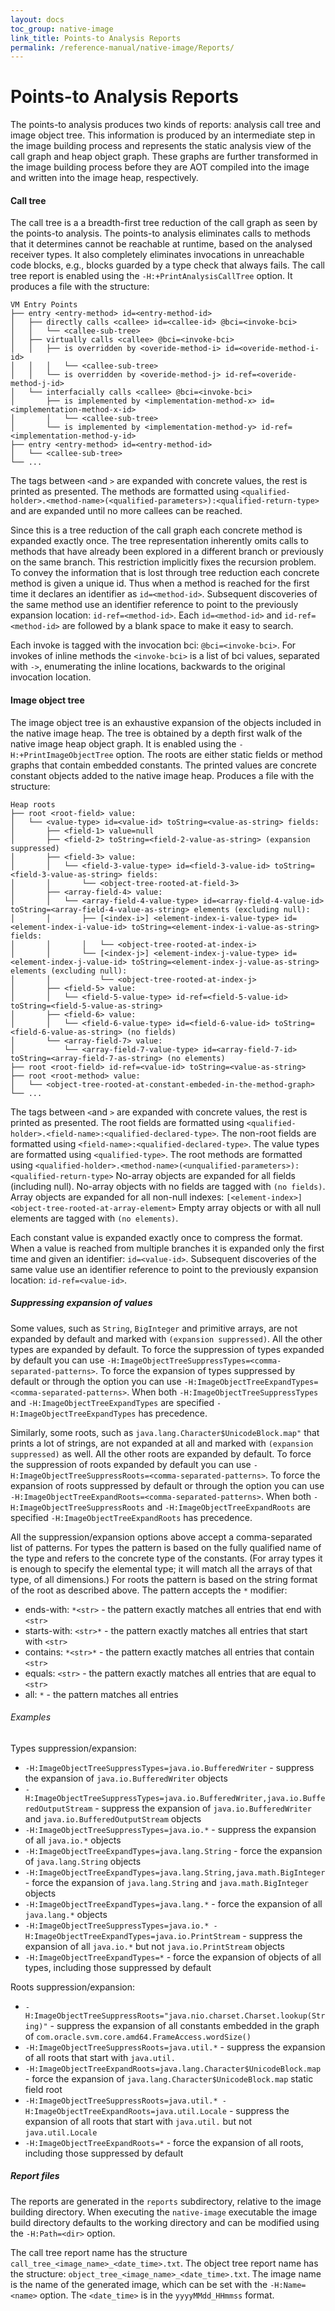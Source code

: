 ```yaml
---
layout: docs
toc_group: native-image
link_title: Points-to Analysis Reports
permalink: /reference-manual/native-image/Reports/
---
```

# Points-to Analysis Reports

The points-to analysis produces two kinds of reports: analysis call tree and
image object tree. This information is produced by an intermediate step in the
image building process and represents the static analysis view of the call graph
and heap object graph. These graphs are further transformed in the image
building process before they are AOT compiled into the image and written into
the image heap, respectively.

#### Call tree
The call tree is a a breadth-first tree reduction of the call graph as seen by the points-to analysis.
The points-to analysis eliminates calls to methods that it determines cannot be reachable at runtime, based on the analysed receiver types.
It also completely eliminates invocations in unreachable code blocks, e.g., blocks guarded by a type check that always fails.
The call tree report is enabled using the `-H:+PrintAnalysisCallTree` option.
It produces a file with the structure:

```
VM Entry Points
├── entry <entry-method> id=<entry-method-id>
│   ├── directly calls <callee> id=<callee-id> @bci=<invoke-bci>
│   │   └── <callee-sub-tree>
│   ├── virtually calls <callee> @bci=<invoke-bci>
│   │   ├── is overridden by <overide-method-i> id=<overide-method-i-id>
│   │   │   └── <callee-sub-tree>
│   │   └── is overridden by <overide-method-j> id-ref=<overide-method-j-id>
│   └── interfacially calls <callee> @bci=<invoke-bci>
│       ├── is implemented by <implementation-method-x> id=<implementation-method-x-id>
│       │   └── <callee-sub-tree>
│       └── is implemented by <implementation-method-y> id-ref=<implementation-method-y-id>
├── entry <entry-method> id=<entry-method-id>
│   └── <callee-sub-tree>
└── ...
```

The tags between `<`and `>` are expanded with concrete values, the rest is printed as presented.
The methods are formatted using `<qualified-holder>.<method-name>(<qualified-parameters>):<qualified-return-type>` and are expanded until no more callees can be reached.

Since this is a tree reduction of the call graph each concrete method is expanded exactly once.
The tree representation inherently omits calls to methods that have already been explored in a different branch or previously on the same branch.
This restriction implicitly fixes the recursion problem.
To convey the information that is lost through tree reduction each concrete method is given a unique id.
Thus when a method is reached for the first time it declares an identifier as `id=<method-id>`.
Subsequent discoveries of the same method use an identifier reference to point to the previously expansion location: `id-ref=<method-id>`.
Each `id=<method-id>` and `id-ref=<method-id>` are followed by a blank space to make it easy to search.

Each invoke is tagged with the invocation bci: `@bci=<invoke-bci>`.
For invokes of inline methods the `<invoke-bci>` is a list of bci values, separated with `->`, enumerating the inline locations, backwards to the original invocation location.

#### Image object tree
The image object tree is an exhaustive expansion of the objects included in the native image heap.
The tree is obtained by a depth first walk of the native image heap object graph.
It is enabled using the `-H:+PrintImageObjectTree` option.
The roots are either static fields or method graphs that contain embedded constants.
The printed values are concrete constant objects added to the native image heap.
Produces a file with the structure:

```
Heap roots
├── root <root-field> value:
│   └── <value-type> id=<value-id> toString=<value-as-string> fields:
│       ├── <field-1> value=null
│       ├── <field-2> toString=<field-2-value-as-string> (expansion suppressed)
│       ├── <field-3> value:
│       │   └── <field-3-value-type> id=<field-3-value-id> toString=<field-3-value-as-string> fields:
│       │       └── <object-tree-rooted-at-field-3>
│       ├── <array-field-4> value:
│       │   └── <array-field-4-value-type> id=<array-field-4-value-id> toString=<array-field-4-value-as-string> elements (excluding null):
│       │       ├── [<index-i>] <element-index-i-value-type> id=<element-index-i-value-id> toString=<element-index-i-value-as-string> fields:
│       │       │   └── <object-tree-rooted-at-index-i>
│       │       └── [<index-j>] <element-index-j-value-type> id=<element-index-j-value-id> toString=<element-index-j-value-as-string> elements (excluding null):
│       │           └── <object-tree-rooted-at-index-j>
│       ├── <field-5> value:
│       │   └── <field-5-value-type> id-ref=<field-5-value-id> toString=<field-5-value-as-string>
│       ├── <field-6> value:
│       │   └── <field-6-value-type> id=<field-6-value-id> toString=<field-6-value-as-string> (no fields)
│       └── <array-field-7> value:
│           └── <array-field-7-value-type> id=<array-field-7-id> toString=<array-field-7-as-string> (no elements)
├── root <root-field> id-ref=<value-id> toString=<value-as-string>
├── root <root-method> value:
│   └── <object-tree-rooted-at-constant-embeded-in-the-method-graph>
└── ...
```

The tags between `<`and `>` are expanded with concrete values, the rest is printed as presented.
The root fields are formatted using `<qualified-holder>.<field-name>:<qualified-declared-type>`.
The non-root fields are formatted using `<field-name>:<qualified-declared-type>`.
The value types are formatted using `<qualified-type>`.
The root methods are formatted using `<qualified-holder>.<method-name>(<unqualified-parameters>):<qualified-return-type>`
No-array objects are expanded for all fields (including null).
No-array objects with no fields are tagged with `(no fields)`.
Array objects are expanded for all non-null indexes: `[<element-index>] <object-tree-rooted-at-array-element>`
Empty array objects or with all null elements are tagged with `(no elements)`.

Each constant value is expanded exactly once to compress the format.
When a value is reached from multiple branches it is expanded only the first time and given an identifier: `id=<value-id>`.
Subsequent discoveries of the same value use an identifier reference to point to the previously expansion location: `id-ref=<value-id>`.

##### Suppressing expansion of values
Some values, such as `String`, `BigInteger` and primitive arrays, are not expanded by default and marked with `(expansion suppressed)`.
All the other types are expanded by default.
To force the suppression of types expanded by default you can use `-H:ImageObjectTreeSuppressTypes=<comma-separated-patterns>`.
To force the expansion of types suppressed by default or through the option you can use `-H:ImageObjectTreeExpandTypes=<comma-separated-patterns>`.
When both `-H:ImageObjectTreeSuppressTypes` and `-H:ImageObjectTreeExpandTypes` are specified `-H:ImageObjectTreeExpandTypes` has precedence.

Similarly, some roots, such as `java.lang.Character$UnicodeBlock.map"` that prints a lot of strings, are not expanded at all and marked with `(expansion suppressed)` as well.
All the other roots are expanded by default.
To force the suppression of roots expanded by default you can use `-H:ImageObjectTreeSuppressRoots=<comma-separated-patterns>`.
To force the expansion of roots suppressed by default or through the option you can use `-H:ImageObjectTreeExpandRoots=<comma-separated-patterns>`.
When both `-H:ImageObjectTreeSuppressRoots` and `-H:ImageObjectTreeExpandRoots` are specified `-H:ImageObjectTreeExpandRoots` has precedence.

All the suppression/expansion options above accept a comma-separated list of patterns.
For types the pattern is based on the fully qualified name of the type and refers to the concrete type of the constants.
(For array types it is enough to specify the elemental type; it will match all the arrays of that type, of all dimensions.)
For roots the pattern is based on the string format of the root as described above.
The pattern accepts the `*` modifier:
  - ends-with: `*<str>` - the pattern exactly matches all entries that end with `<str>`
  - starts-with: `<str>*` - the pattern exactly matches all entries that start with `<str>`
  - contains: `*<str>*` - the pattern exactly matches all entries that contain `<str>`
  - equals: `<str>` - the pattern exactly matches all entries that are equal to `<str>`
  - all: `*` - the pattern matches all entries

###### Examples
Types suppression/expansion:
  - `-H:ImageObjectTreeSuppressTypes=java.io.BufferedWriter` - suppress the expansion of `java.io.BufferedWriter` objects
  - `-H:ImageObjectTreeSuppressTypes=java.io.BufferedWriter,java.io.BufferedOutputStream` - suppress the expansion of `java.io.BufferedWriter` and `java.io.BufferedOutputStream` objects
  - `-H:ImageObjectTreeSuppressTypes=java.io.*` - suppress the expansion of all `java.io.*` objects
  - `-H:ImageObjectTreeExpandTypes=java.lang.String` - force the expansion of `java.lang.String` objects
  - `-H:ImageObjectTreeExpandTypes=java.lang.String,java.math.BigInteger` - force the expansion of `java.lang.String` and `java.math.BigInteger` objects
  - `-H:ImageObjectTreeExpandTypes=java.lang.*` - force the expansion of all `java.lang.*` objects
  - `-H:ImageObjectTreeSuppressTypes=java.io.* -H:ImageObjectTreeExpandTypes=java.io.PrintStream` - suppress the expansion of all `java.io.*` but not `java.io.PrintStream` objects
  - `-H:ImageObjectTreeExpandTypes=*` - force the expansion of objects of all types, including those suppressed by default

Roots suppression/expansion:
  - `-H:ImageObjectTreeSuppressRoots="java.nio.charset.Charset.lookup(String)"` - suppress the expansion of all constants embedded in the graph of `com.oracle.svm.core.amd64.FrameAccess.wordSize()`
  - `-H:ImageObjectTreeSuppressRoots=java.util.*` - suppress the expansion of all roots that start with `java.util.`
  - `-H:ImageObjectTreeExpandRoots=java.lang.Character$UnicodeBlock.map` - force the expansion of `java.lang.Character$UnicodeBlock.map` static field root
  - `-H:ImageObjectTreeSuppressRoots=java.util.* -H:ImageObjectTreeExpandRoots=java.util.Locale` - suppress the expansion of all roots that start with `java.util.` but not `java.util.Locale`
  - `-H:ImageObjectTreeExpandRoots=*` - force the expansion of all roots, including those suppressed by default

##### Report files
The reports are generated in the `reports` subdirectory, relative to the image building directory.
When executing the `native-image` executable the image build directory defaults to the working directory and can be modified using the `-H:Path=<dir>` option.

The call tree report name has the structure `call_tree_<image_name>_<date_time>.txt`.
The object tree report name has the structure: `object_tree_<image_name>_<date_time>.txt`.
The image name is the name of the generated image, which can be set with the `-H:Name=<name>` option.
The `<date_time>` is in the `yyyyMMdd_HHmmss` format.
